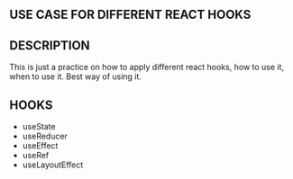 ## USE CASE FOR DIFFERENT REACT HOOKS

## DESCRIPTION 
 This is just a practice on how to apply different react hooks, how to use it, when to use it. Best way of using it.

 ## HOOKS
 - useState
 - useReducer
 - useEffect
 - useRef
 - useLayoutEffect